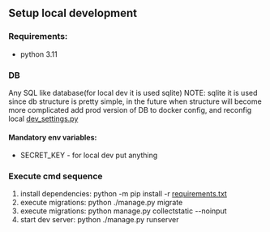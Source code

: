## Setup local development

### Requirements:

* python 3.11

### DB

Any SQL like database(for local dev it is used sqlite)
NOTE: sqlite it is used since db structure is pretty simple, in the future when structure will become more complicated
add prod version of DB to docker config, and reconfig local [dev_settings.py](be%2Fdev_settings.py)

#### Mandatory env variables:

* SECRET_KEY - for local dev put anything

### Execute cmd sequence

1. install dependencies: python -m pip install -r [requirements.txt](requirements.txt)
2. execute migrations: python ./manage.py migrate
3. execute migrations: python manage.py collectstatic --noinput
4. start dev server: python ./manage.py runserver
